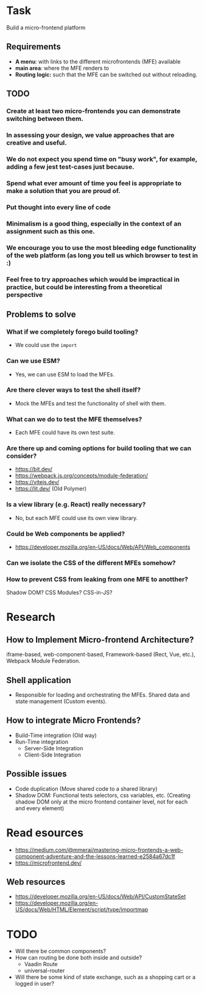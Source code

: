 # Task

Build a micro-frontend platform

## Requirements

- **A menu**: with links to the different microfrontends (MFE) available
- **main area**: where the MFE renders to
- **Routing logic:** such that the MFE can be switched out without reloading.

## TODO

### Create at least two micro-frontends you can demonstrate switching between them.

[//]: # "### Using `single-spa` probably solves too much of the problem for your solution to show the qualities we're looking for in the assignment."

### In assessing your design, we value approaches that are creative and useful.

### We do not expect you spend time on "busy work", for example, adding a few jest test-cases just because.

### Spend what ever amount of time you feel is appropriate to make a solution that you are proud of.

### Put thought into every line of code

### Minimalism is a good thing, especially in the context of an assignment such as this one.

### We encourage you to use the most bleeding edge functionality of the web platform (as long you tell us which browser to test in :)

### Feel free to try approaches which would be impractical in practice, but could be interesting from a theoretical perspective

## Problems to solve

### What if we completely forego build tooling?

- We could use the `import`

### Can we use ESM?

- Yes, we can use ESM to load the MFEs.

### Are there clever ways to test the shell itself?

- Mock the MFEs and test the functionality of shell with them.

### What can we do to test the MFE themselves?

- Each MFE could have its own test suite.

### Are there up and coming options for build tooling that we can consider?

- https://bit.dev/
- https://webpack.js.org/concepts/module-federation/
- https://vitejs.dev/
- https://lit.dev/ (Old Polymer)

### Is a view library (e.g. React) really necessary?

- No, but each MFE could use its own view library.

### Could be Web components be applied?

- https://developer.mozilla.org/en-US/docs/Web/API/Web_components

### Can we isolate the CSS of the different MFEs somehow?

### How to prevent CSS from leaking from one MFE to anotther?

Shadow DOM? CSS Modules? CSS-in-JS?

# Research

## How to Implement Micro-frontend Architecture?

iframe-based, web-component-based, Framework-based (Rect, Vue, etc.), Webpack Module Federation.

## Shell application

- Responsible for loading and orchestrating the MFEs. Shared data and state management (Custom events).

## How to integrate Micro Frontends?

- Build-Time integration (Old way)
- Run-Time integration
  - Server-Side Integration
  - Client-Side Integration

## Possible issues

- Code duplication (Move shared code to a shared library)
- Shadow DOM: Functional tests selectors, css variables, etc. (Creating shadow DOM only at the micro frontend container level, not for each and every element)

# Read esources

- https://medium.com/@mmeraj/mastering-micro-frontends-a-web-component-adventure-and-the-lessons-learned-e2584a67dc1f
- https://microfrontend.dev/

## Web resources

- https://developer.mozilla.org/en-US/docs/Web/API/CustomStateSet
- https://developer.mozilla.org/en-US/docs/Web/HTML/Element/script/type/importmap

# TODO

- Will there be common components?
- How can routing be done both inside and outside?
  - Vaadin Route
  - universal-router
- Will there be some kind of state exchange, such as a shopping cart or a logged in user?
